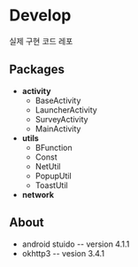 # Develop
실제 구현 코드 레포

## Packages
- **activity**
  - BaseActivity
  - LauncherActivity
  - SurveyActivity
  - MainActivity
- **utils**
  - BFunction
  - Const
  - NetUtil
  - PopupUtil
  - ToastUtil
- **network**

## About
- android stuido -- version 4.1.1
- okhttp3 -- vesion 3.4.1
